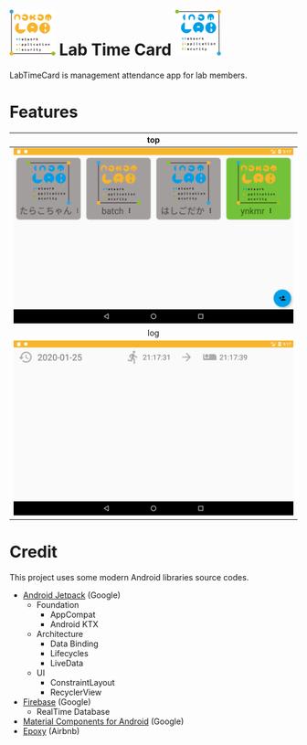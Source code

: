 # <img src="https://github.com/pastel-lilac/LabTimeCard/blob/master/app/src/main/res/drawable/nakam_logo.png" width="80"> Lab Time Card <img src="https://github.com/pastel-lilac/LabTimeCard/blob/master/app/src/main/res/drawable/inam_logo.png" width="80">
LabTimeCard is management attendance app for lab members.  

# Features
| top |
| :---: |
| <img src ="arts/home.png" width="700"> |
| log |
| <img src ="arts/log.png" width="700"> |

# Credit
This project uses some modern Android libraries source codes.

* [Android Jetpack](https://developer.android.com/jetpack/) (Google)
  * Foundation
    * AppCompat
    * Android KTX
  * Architecture
    * Data Binding
    * Lifecycles
    * LiveData
  * UI
    * ConstraintLayout
    * RecyclerView
* [Firebase](https://firebase.google.com/) (Google)
  * RealTime Database
* [Material Components for Android](https://github.com/material-components/material-components-android) (Google)
* [Epoxy](https://github.com/airbnb/epoxy) (Airbnb)
